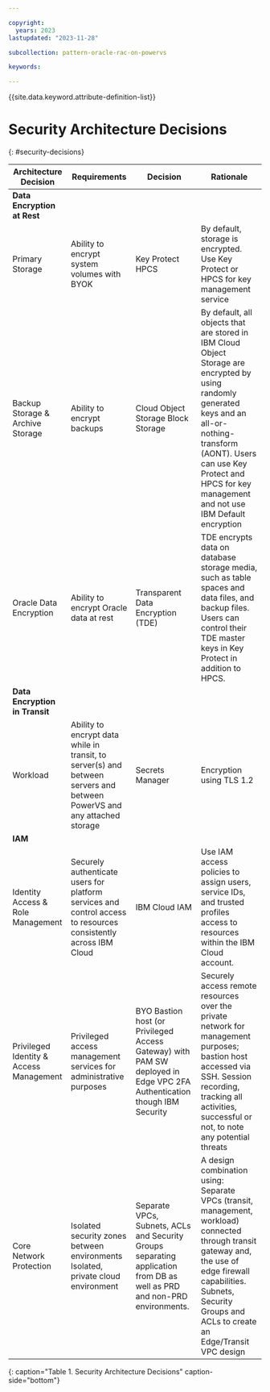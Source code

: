 ```yaml
---

copyright:
  years: 2023
lastupdated: "2023-11-28"

subcollection: pattern-oracle-rac-on-powervs

keywords:

---
```


{{site.data.keyword.attribute-definition-list}}

# Security Architecture Decisions
{: #security-decisions}

| **Architecture Decision**                             | **Requirements**                                                                                                        | **Decision**                                                                                                       | **Rationale**                                                                                                                                                                                                                           |
|-----------------------------------------|-------------------------------------------------------------------------------------------------------------------------|--------------------------------------------------------------------------------------------------------------------------|-----------------------------------------------------------------------------------------------------------------------------------------------------------------------------------------------------------------------------------------------------|
| **Data Encryption at Rest**             |                                                                                                                         |                                                                                                                          |                                                                                                                                                                                                                                                     |
| Primary Storage                         | Ability to encrypt system volumes with BYOK                                                                             | Key Protect HPCS                                                                                                         | By default, storage is encrypted. Use Key Protect or HPCS for key management service                                                                                                                                                                |
| Backup Storage & Archive Storage        | Ability to encrypt backups                                                                                              | Cloud Object Storage Block Storage                                                                                       | By default, all objects that are stored in IBM Cloud Object Storage are encrypted by using randomly generated keys and an all-or-nothing-transform (AONT). Users can use Key Protect and HPCS for key management and not use IBM Default encryption |
| Oracle Data Encryption                  | Ability to encrypt Oracle data at rest                                                                                  | Transparent Data Encryption (TDE)                                                                                        | TDE encrypts data on database storage media, such as table spaces and data files, and backup files. Users can control their TDE master keys in Key Protect in addition to HPCS.                                                                     |
| **Data Encryption in Transit**          |                                                                                                                         |                                                                                                                          |                                                                                                                                                                                                                                                     |
| Workload                                | Ability to encrypt data while in transit, to server(s) and between servers and between PowerVS and any attached storage | Secrets Manager                                                                                                          | Encryption using TLS 1.2                                                                                                                                                                                                                            |
| **IAM**                                 |                                                                                                                         |                                                                                                                          |                                                                                                                                                                                                                                                     |
| Identity Access & Role Management       | Securely authenticate users for platform services and control access to resources consistently across IBM Cloud         | IBM Cloud IAM                                                                                                            | Use IAM access policies to assign users, service IDs, and trusted profiles access to resources within the IBM Cloud account.                                                                                                                        |
| Privileged Identity & Access Management | Privileged access management services for administrative purposes                                                       | BYO Bastion host (or Privileged Access Gateway) with PAM SW deployed in Edge VPC  2FA Authentication though IBM Security | Securely access remote resources over the private network for management purposes; bastion host accessed via SSH. Session recording, tracking all activities, successful or not, to note any potential threats                                      |
| Core Network Protection                 | Isolated security zones between environments  Isolated, private cloud environment                                       | Separate VPCs, Subnets, ACLs and Security Groups separating application from DB as well as PRD and non-PRD environments. | A design combination using: Separate VPCs (transit, management, workload) connected through transit gateway and, the use of edge firewall capabilities. Subnets, Security Groups and ACLs to create an Edge/Transit VPC design                      |
{: caption="Table 1. Security Architecture Decisions" caption-side="bottom"}
